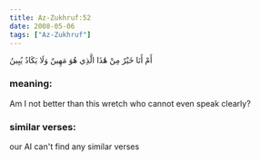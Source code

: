 ```yaml
---
title: Az-Zukhruf:52
date: 2008-05-06
tags: ["Az-Zukhruf"]
---
```

أَمْ أَنَا خَيْرٌ مِنْ هَٰذَا الَّذِي هُوَ مَهِينٌ وَلَا يَكَادُ يُبِينُ
### meaning: 
Am I not better than this wretch who cannot even speak clearly?
### similar verses: 

our AI can't find any similar verses




